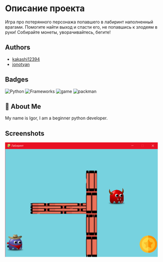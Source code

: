 # Описание проекта
Игра про потерянного персонажа попавшего в лабиринт наполненный врагами.
Помогите найти выход и спасти его, не попавшись к злодеям в руки! Собирайте монеты, уворачивайтесь, бегите!



## Authors

- [kakashi12394](https://github.com/kakashi12394)
- [jonotyan](https://github.com/jonotyan)
## Badges

![Python](https://img.shields.io/badge/Made%20on-Python-blue)
![Frameworks](https://img.shields.io/badge/%20-Frameworks%20-brightgreen)
![game](https://img.shields.io/badge/First-game-orange)
![packman](https://img.shields.io/badge/%20-packman-green)
## 🚀 About Me
My name is Igor,
I am a beginner python developer.


## Screenshots


![first](picturesqeq/screen(1).png)